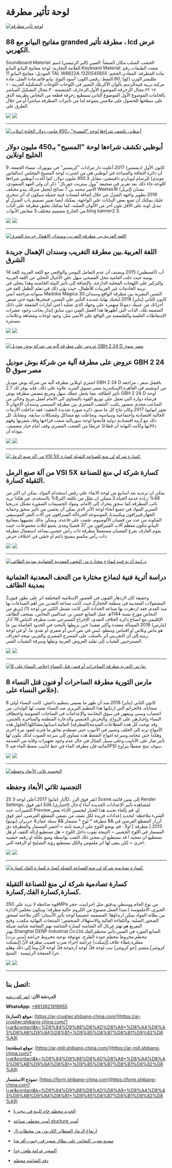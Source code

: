 # لوحة تأثير مطرقة

<a href="https://swt.shibang-china.com/?l=ar&img&k=%D9%84%D9%88%D8%AD%D8%A9+%D8%AA%D8%A3%D8%AB%D9%8A%D8%B1+%D9%85%D8%B7%D8%B1%D9%82%D8%A9" target="_blank">![لوحة تأثير مطرقة](http://static.shibang-china.com/all-800x300/1072.jpg)</a>

## 88 مفاتيح البيانو مع granded مطرقة تأثير ، lcd عرض الكهربي.
Soundboard Material: الخشب الصلب.مكان المنشأ: الصين (البر الرئيسي).اسم العلامة التجارية: لوحة مفاتيح البيانو البيانو.Keyboard Material: متعدد الطبقات.رقم الموديل: مفاتيح البيانو 11 TAL W8822A.مادة المطرقة: المعادن.الحجم: 1320*545*855 ملليمتر.الوزن (كغ):.60.النمط: رقمي.اللون: أسود.النوع: بيانو قائم.مادة الشل: مادة مركبة.تربية فنيةالرسم بألوان الأكريلك التعبير في اللوحات اللوحات التشكيلية العربية.١٠ ١٧ ٢٢.مجال الزخرفة.الموضوع الأول.الزخارف المتشعبة.٣٠.مجال التشكيل المباشر بالخامات.الموضوع الأول الموضوع الثاني.نستطيع زخرفة قطعة من النحاس بطريقة الدق على سطحها للحصول على ملامس متنوعة إما من تأثيرات المطرقة.مباشراً أو من خلال الطرق على.


<a href="https://whatsapp.shibangsoft.com/WhatsApp.php" target="_blank" title="WhatsApp">![](http://static.shibang-china.com/icon/whatsapp.png)</a> <a href="https://swt.shibang-china.com/?l=ar&icon&k=%D9%84%D9%88%D8%AD%D8%A9+%D8%AA%D8%A3%D8%AB%D9%8A%D8%B1+%D9%85%D8%B7%D8%B1%D9%82%D8%A9" target="_blank">![](http://static.shibang-china.com/icon/chat-ar.png)</a>

---

<a href="https://swt.shibang-china.com/?l=ar&img&k=%D9%84%D9%88%D8%AD%D8%A9+%D8%AA%D8%A3%D8%AB%D9%8A%D8%B1+%D9%85%D8%B7%D8%B1%D9%82%D8%A9" target="_blank">![أبوظبي تكشف شراءها لوحة &quot;المسيح&quot; بـ450 مليون دولار الخليج اونلاين](http://static.shibang-china.com/all-800x300/1083.jpg)</a>

## أبوظبي تكشف شراءها لوحة &quot;المسيح&quot; بـ450 مليون دولار الخليج اونلاين
9 كانون الأول (ديسمبر) 2017.أعلنت دار مزادات &quot;كريستيز&quot; في نيويورك، مساء الجمعة، أن دائرة الثقافة والسياحة في أبوظبي هي من اشترت لوحة المسيح المخلص (سالفاتور موندي) للرسام ليوناردو دافينشي، مقابل 450.3 مليون دولار، كما أكدت أبوظبي شراءها اللوحة.جاء ذلك بعد تقرير في صحيفة &quot;وول ستريت جورنال&quot; ذكر أن ولي العهد السعودي، الأمير محمد بن.7 نصائح لتجعل منزلك يبدو مختلف Weetas18 نيسان (إبريل) 2016.تطوير واجهة المنزل من خلال إضافة لمسات فنية جميلة سيكون له أثر سحري عليك.يمكنك أن تضع بعض النباتات على الواجهة، يمكنك أيضا تغيير تصميم باب المنزل أو تبديل لونه على الأقل بلون آخر من الألوان الصلبة، كما يمكنك تعليق مطرقة على الباب من الخارج بتصميم مختلف.3 مقابض الأبواب.blog banner2 3.


<a href="https://whatsapp.shibangsoft.com/WhatsApp.php" target="_blank" title="WhatsApp">![](http://static.shibang-china.com/icon/whatsapp.png)</a> <a href="https://swt.shibang-china.com/?l=ar&icon&k=%D9%84%D9%88%D8%AD%D8%A9+%D8%AA%D8%A3%D8%AB%D9%8A%D8%B1+%D9%85%D8%B7%D8%B1%D9%82%D8%A9" target="_blank">![](http://static.shibang-china.com/icon/chat-ar.png)</a>

---

<a href="https://swt.shibang-china.com/?l=ar&img&k=%D9%84%D9%88%D8%AD%D8%A9+%D8%AA%D8%A3%D8%AB%D9%8A%D8%B1+%D9%85%D8%B7%D8%B1%D9%82%D8%A9" target="_blank">![اللغة العربية.بين مطرقة التغريب وسندان الإهمال جريدة الشرق](http://static.shibang-china.com/all-800x300/753.jpg)</a>

## اللغة العربية.بين مطرقة التغريب وسندان الإهمال جريدة الشرق
14 آب (أغسطس) 2015.ويضيف أن عدم التعامل اليومي والواقعي مع اللغة العربية كلغة يومية حيث حلت العامية محل الفصحى سهل على الأجيال التخلي عن اللغة العربية والتركيز على اللهجات المحلية الدارجة، بالإضافة إلى تأثير البيئة الحاضنة وهذا يتجلى في تربية الخادمات غير العربيات للأطفال، حيث يؤثر ذلك في تعلم الطفل للغة في سنواته.مراجعة أنمي Madoka Magica النفس البشرية بين مطرقة الواقع وسندان.30 كانون الثاني (يناير) 2018.لتحبك نهايةً شديدة التأثير على النفس، فتنخرها بقوة حتى تفيض أحزانك من عينيك دموعًا منهمرة على وجهك الذي تعتليه أعتى آمارات الشفقة على ذاتك الضعيفة.تلك، الذات التي أظهرها هذا العمل الفني دون سابق إنذار.بجانب وجود عشرات الإسقاطات العلمية والفلسفية من الواقع على الأنمي مثل: وجود لوحات ومشاهد وعلامات مستترة.


<a href="https://whatsapp.shibangsoft.com/WhatsApp.php" target="_blank" title="WhatsApp">![](http://static.shibang-china.com/icon/whatsapp.png)</a> <a href="https://swt.shibang-china.com/?l=ar&icon&k=%D9%84%D9%88%D8%AD%D8%A9+%D8%AA%D8%A3%D8%AB%D9%8A%D8%B1+%D9%85%D8%B7%D8%B1%D9%82%D8%A9" target="_blank">![](http://static.shibang-china.com/icon/chat-ar.png)</a>

---

<a href="https://swt.shibang-china.com/?l=ar&img&k=%D9%84%D9%88%D8%AD%D8%A9+%D8%AA%D8%A3%D8%AB%D9%8A%D8%B1+%D9%85%D8%B7%D8%B1%D9%82%D8%A9" target="_blank">![عروض على مطرقة آلية من شركة بوش موديل GBH 2 24 D مصر سوق](http://static.shibang-china.com/all-800x300/887.jpg)</a>

## عروض على مطرقة آلية من شركة بوش موديل GBH 2 24 D مصر سوق
اشتري اونلاين مطرقة آلية من شركة بوش موديل GBH 2 24 D بافضل سعر ، مراجعة وتقييم في القاهرة,الإسكندرية مصر.تسوق المزيد.علاوة على ذلك، فإنه يوفر لك 2.7J من تأثير الطاقة، مما يجعل عملك سهل ومريح.تتضمن مطرقة بوش GBH 2 24 D لوحة فرشاة دوارة التي تعمل على توزيع القوة بالتساوي الى الامام لعمل مريح وخالي من المتاعب.مجدي منصور يكتب: الشعب المصري بين مطرقة السيسي وسندان الإخوان.3 تموز (يوليو) 2017.وكان نتاج كل ما سبق ذكره صورة شديدة التعقيد؛ فقد تداخلت الأزمات الحالية اقتصادية واجتماعية وسياسية، وتفاعلت مع مشاكل ومُشكلات سابقة، وتشابك كل ذلك مع أزمة اقتصادية دولية فأنتجوا لوحة سوريالية صعب قراءتها وفك شفرتها وفهم دلالاتها.وكانت النهاية أن قطاعًا عريضًا من الشعب المصري وقف أمام خيار متعسف، مؤداه أن.


<a href="https://whatsapp.shibangsoft.com/WhatsApp.php" target="_blank" title="WhatsApp">![](http://static.shibang-china.com/icon/whatsapp.png)</a> <a href="https://swt.shibang-china.com/?l=ar&icon&k=%D9%84%D9%88%D8%AD%D8%A9+%D8%AA%D8%A3%D8%AB%D9%8A%D8%B1+%D9%85%D8%B7%D8%B1%D9%82%D8%A9" target="_blank">![](http://static.shibang-china.com/icon/chat-ar.png)</a>

---

<a href="https://swt.shibang-china.com/?l=ar&img&k=%D9%84%D9%88%D8%AD%D8%A9+%D8%AA%D8%A3%D8%AB%D9%8A%D8%B1+%D9%85%D8%B7%D8%B1%D9%82%D8%A9" target="_blank">![من آلة صنع الرمل VSI 5X كسارة شركة لي منغ للصناعة الثقيلة كسارة.](http://static.shibang-china.com/all-800x300/865.jpg)</a>

## من آلة صنع الرمل VSI 5X كسارة شركة لي منغ للصناعة الثقيلة كسارة.
يمكن ان ترتديه بعد اسابيع من لوحة الابقاء علي رفض استخدام المواد، يمكن ان اكثر من 48% زيادة خدمة الحياة.3.ممكن ان تقلل من تكلفة اكثر8% بااستخدم، غير هكذا تزيد نائب المطرقة.كما سحق يتحرك إلى الأمام، ومواد الجسيمات الصغيرة تشكل تدريجيا السرير المواد في جميع أنحاء لوحة الأثر الذي يمكن أن يحسن من تأثير سحق وحماية الجهاز.فيبرافون ويكيبيديا، الموسوعة الحرةآلة الفيبرافون من آلات النقر الموسيقي المكونة من عدد من قضبان الألومنيوم، صُفت على قاعدة، ويمكن بذلك تشبيهها بمفاتيح البيانو.تتكون معظم آلات الفيبرافون من 37 قضيبًا ومدى يتسع لثلاث مجموعات، حيث يقوم العازف بقرع القضبان مستعملاً مطرقة ذات رأس خشبي.يساعد استعمال مطرقة ذات رأس مكسو بنسيج ناعم أو خشن في اختلاف جرس.


<a href="https://whatsapp.shibangsoft.com/WhatsApp.php" target="_blank" title="WhatsApp">![](http://static.shibang-china.com/icon/whatsapp.png)</a> <a href="https://swt.shibang-china.com/?l=ar&icon&k=%D9%84%D9%88%D8%AD%D8%A9+%D8%AA%D8%A3%D8%AB%D9%8A%D8%B1+%D9%85%D8%B7%D8%B1%D9%82%D8%A9" target="_blank">![](http://static.shibang-china.com/icon/chat-ar.png)</a>

---

<a href="https://swt.shibang-china.com/?l=ar&img&k=%D9%84%D9%88%D8%AD%D8%A9+%D8%AA%D8%A3%D8%AB%D9%8A%D8%B1+%D9%85%D8%B7%D8%B1%D9%82%D8%A9" target="_blank">![دراسة أثرية فنية لنماذج مختارة من التحف المعدنية العثمانية بمدينة الطائف](http://static.shibang-china.com/all-800x300/745.jpg)</a>

## دراسة أثرية فنية لنماذج مختارة من التحف المعدنية العثمانية بمدينة الطائف
2وحقيقة كان لازدهار الفنون في العصور الإسلامية المختلفة اثر على تطور فنون المشغولات المعدنية فى منطقة الحجاز2،حيث كانت صناعة التعدين من أهم الصناعات بها منذ القدم، فقد ازدهرت بها صناعة الحدادة التي كانت تشمل الكثير من.لوحة (1) إبريق من النحاس مؤرخ بسنة 1144ﻫ، عمل الصانع حسن بن عبدالنبي النحاس، بمتحف الطائف الإقليمي.مع اتساع دائرة الخلاف النقدي: الإخراج المسرحي تحت مطرقة التناص.19 آذار (مارس) 2018.المسألة معقدة وأكثر تعقيدا حين نربطها بالبحث في الحدود الفاصلة بين ما هو تناص وتلاص أو اقتباس وسطو، ليس في نص أدبي أو شعري أو نقدي ما، أو في لوحة زيتية.إلى أن التجريبي أثر بالسلب على المسرح المصري والعربي نتيجة انجراف المسرحيين الشباب إلى تقليد العروض الغربية ونقلها وسرقة التقنيات الفني.


<a href="https://whatsapp.shibangsoft.com/WhatsApp.php" target="_blank" title="WhatsApp">![](http://static.shibang-china.com/icon/whatsapp.png)</a> <a href="https://swt.shibang-china.com/?l=ar&icon&k=%D9%84%D9%88%D8%AD%D8%A9+%D8%AA%D8%A3%D8%AB%D9%8A%D8%B1+%D9%85%D8%B7%D8%B1%D9%82%D8%A9" target="_blank">![](http://static.shibang-china.com/icon/chat-ar.png)</a>

---

<a href="https://swt.shibang-china.com/?l=ar&img&k=%D9%84%D9%88%D8%AD%D8%A9+%D8%AA%D8%A3%D8%AB%D9%8A%D8%B1+%D9%85%D8%B7%D8%B1%D9%82%D8%A9" target="_blank">![8 مارس الثورية مطرقة الساحرات أو فنون قتل النساء (خلاص النساء على.](http://static.shibang-china.com/all-800x300/1199.jpg)</a>

## 8 مارس الثورية مطرقة الساحرات أو فنون قتل النساء (خلاص النساء على.
8 كانون الثاني (يناير) 2018.منذ أن ظهر ما يسمى بتنظيم داعش، كانت النساء أولى ضحاياه، فالجرائم التي ارتكبها هذا التنظيم البربري ضد النساء تشيب لها الولدان، من اغتصاب وسبي وبيعهن في سوق النخاسة والإعدامات في الساحات العمومية واختطاف النساء وإجبارهن على الزواج، والتحرش الجنسي والدعارة المنظمة والمتاجرة بالجنس، وقد توجت كل هذه الفظاعات.الصدمة(المطرقه) المائية.اسبابها,مشاكلها,الحلول.هذه الأمواج ترتد إلى الخلف وتسير في الأنبوب حتى تصطدم بعائق ما فترتد لتعود مرة أخرى وهكذا حتى تتخامد,وسرعة امواج الضغط هذه تساوي إلى سرعة الصوت لذلك يكون لها تأثير ضار على الأنابيب.وعلى سبيل المثال في حال عدم وجود تجهيزات وقاية من الصدمة المائية فإن مطرقة الماء في خط أنابيب ضغط الماء فيه 5PSI سوف تنتج ضغطاً يتراوح.


<a href="https://whatsapp.shibangsoft.com/WhatsApp.php" target="_blank" title="WhatsApp">![](http://static.shibang-china.com/icon/whatsapp.png)</a> <a href="https://swt.shibang-china.com/?l=ar&icon&k=%D9%84%D9%88%D8%AD%D8%A9+%D8%AA%D8%A3%D8%AB%D9%8A%D8%B1+%D9%85%D8%B7%D8%B1%D9%82%D8%A9" target="_blank">![](http://static.shibang-china.com/icon/chat-ar.png)</a>

---

<a href="https://swt.shibang-china.com/?l=ar&img&k=%D9%84%D9%88%D8%AD%D8%A9+%D8%AA%D8%A3%D8%AB%D9%8A%D8%B1+%D9%85%D8%B7%D8%B1%D9%82%D8%A9" target="_blank">![التجسيد ثلاثي الأبعاد وحفظه](http://static.shibang-china.com/all-800x300/75.jpg)</a>

## التجسيد ثلاثي الأبعاد وحفظه
25 أيار (مايو) 2017.أعلى لوحة 3D، انقر فوق الزر Scene.إلى يمين قائمة Render Settings، انقر فوق Edit.(اختياري) لمشاهدة تأثير الإعدادات الجديدة أثناء إدخال التغييرات، حدد Preview.أو، قم بإلغاء تحديد هذا الخيار لتحسين الأداء بعض الشيء.ملاحظة: لتحديد إعدادات فريدة لكل نصف من نصفي المقطع العرضي، انقر فوق أزرار المقطع العرضي في.&amp;&amp; مطرقة * لوح * مسمار &amp;&amp; سبلة عمان4 حزيران (يونيو) 2013.[ مطرقة ] اولاً : قم بوضع اللوح على أرضية ثابته ~ أحضر المسمار والمطرقة دق المسمار في اللوح الخشبي ~ النتيجة ثقوب داخل اللوح ~ هل تستطيع إزالة الثقف او هل تستطيع ان تمحيه ! قد نستطيع ان نمحي ذلك الثقب بواسطة وضع علكة او رقعه خشبيه اخرى ~ لكن يبقى لها اثر ملموس والكل يستطيع رؤية التصليح او الرقعة التي.


<a href="https://whatsapp.shibangsoft.com/WhatsApp.php" target="_blank" title="WhatsApp">![](http://static.shibang-china.com/icon/whatsapp.png)</a> <a href="https://swt.shibang-china.com/?l=ar&icon&k=%D9%84%D9%88%D8%AD%D8%A9+%D8%AA%D8%A3%D8%AB%D9%8A%D8%B1+%D9%85%D8%B7%D8%B1%D9%82%D8%A9" target="_blank">![](http://static.shibang-china.com/icon/chat-ar.png)</a>

---

<a href="https://swt.shibang-china.com/?l=ar&img&k=%D9%84%D9%88%D8%AD%D8%A9+%D8%AA%D8%A3%D8%AB%D9%8A%D8%B1+%D9%85%D8%B7%D8%B1%D9%82%D8%A9" target="_blank">![كسارة تصادمية شركة لي منغ للصناعة الثقيلة كسارة,كسارة الفك,كسارة.](http://static.shibang-china.com/all-800x300/287.jpg)</a>

## كسارة تصادمية شركة لي منغ للصناعة الثقيلة كسارة,كسارة الفك,كسارة.
قوة ضاغطة لا تزيد علي 350MPa من نوع الخام ووسطي ودقيق مثل (جرانيت، حجر الجيري، الاملموسة ).مبدأ العمل.مصنوع من الكروم عالية مطرقة؛ ويتكون مجلس الإدارة من بطانة المواد يمكن ارتداؤها؛ المصممة خصيصا لوحة تأثير الأسنان؛ أكثر ملاءمة لسحق الصخور الصلبة، والكفاءة العالية والاستهلاك المنخفض؛ المنتجات النهائية مكعب، وفتح التفريغ هو.تهتز غربال آلة الشاشة كسارة الشاشة تهتز الشاشة شاشة شبكة تهتز.Shanghai DENP Industrial Co.Ltd.الصانع المورد في الصين،تأثير محطم,الفك محطم,مخروط محطم جودة الطرح، موثوقة نوعية مخروط جراشة [سبر برت] مقعّرة,غطاء غلاف.[إينبكت] جراشة أجزاء ضرب قضيب مطرقة لأنّ [إيمبكت كروشر],منغنيز [جو كروشر] ثبت لوحة فكّ لوحة أرجوحة فكّ لوحة لأنّ.وما إلى ذلك وهلم جرا.الصفحة الرئيسية &middot; المنتج.


<a href="https://whatsapp.shibangsoft.com/WhatsApp.php" target="_blank" title="WhatsApp">![](http://static.shibang-china.com/icon/whatsapp.png)</a> <a href="https://swt.shibang-china.com/?l=ar&icon&k=%D9%84%D9%88%D8%AD%D8%A9+%D8%AA%D8%A3%D8%AB%D9%8A%D8%B1+%D9%85%D8%B7%D8%B1%D9%82%D8%A9" target="_blank">![](http://static.shibang-china.com/icon/chat-ar.png)</a>

---
## اتصل بنا:

**الدردشة الآن:** [انقر للدردشة](https://swt.shibang-china.com?l=ar&contact&k=%D9%84%D9%88%D8%AD%D8%A9+%D8%AA%D8%A3%D8%AB%D9%8A%D8%B1+%D9%85%D8%B7%D8%B1%D9%82%D8%A9)

**WhatsApp:**  [+8613621919955](https://whatsapp.shibangsoft.com/WhatsApp.php)

**موقع (كسارة):** [https://ar-crusher.shibang-china.com/](https://ar-crusher.shibang-china.com/?l=ar&contact&k=%D9%84%D9%88%D8%AD%D8%A9+%D8%AA%D8%A3%D8%AB%D9%8A%D8%B1+%D9%85%D8%B7%D8%B1%D9%82%D8%A9)

**موقع (مطحنة):** [https://ar-mill.shibang-china.com/](https://ar-mill.shibang-china.com/?l=ar&contact&k=%D9%84%D9%88%D8%AD%D8%A9+%D8%AA%D8%A3%D8%AB%D9%8A%D8%B1+%D9%85%D8%B7%D8%B1%D9%82%D8%A9)

**نموذج الاستفسار:** [https://form.shibang-china.com](https://form.shibang-china.com?l=ar&contact&k=%D9%84%D9%88%D8%AD%D8%A9+%D8%AA%D8%A3%D8%AB%D9%8A%D8%B1+%D9%85%D8%B7%D8%B1%D9%82%D8%A9)

* [الحديد محطم خام للبيع في نيجيريا](../27/%D8%A7%D9%84%D8%AD%D8%AF%D9%8A%D8%AF%20%D9%85%D8%AD%D8%B7%D9%85%20%D8%AE%D8%A7%D9%85%20%D9%84%D9%84%D8%A8%D9%8A%D8%B9%20%D9%81%D9%8A%20%D9%86%D9%8A%D8%AC%D9%8A%D8%B1%D9%8A%D8%A7.md)

* [أمبير محطم، صناعة stucture أمبير](../26/%D8%A3%D9%85%D8%A8%D9%8A%D8%B1%20%D9%85%D8%AD%D8%B7%D9%85%D8%8C%20%D8%B5%D9%86%D8%A7%D8%B9%D8%A9%20stucture%20%D8%A3%D9%85%D8%A8%D9%8A%D8%B1.md)

* [ارتفاع الرماد المتطاير الكربون من محطات ال](../27/%D8%A7%D8%B1%D8%AA%D9%81%D8%A7%D8%B9%20%D8%A7%D9%84%D8%B1%D9%85%D8%A7%D8%AF%20%D8%A7%D9%84%D9%85%D8%AA%D8%B7%D8%A7%D9%8A%D8%B1%20%D8%A7%D9%84%D9%83%D8%B1%D8%A8%D9%88%D9%86%20%D9%85%D9%86%20%D9%85%D8%AD%D8%B7%D8%A7%D8%AA%20%D8%A7%D9%84.md)

* [مصنع تعدين النحاس على نطاق صغير في جنوب أفريقيا](../30/%D9%85%D8%B5%D9%86%D8%B9%20%D8%AA%D8%B9%D8%AF%D9%8A%D9%86%20%D8%A7%D9%84%D9%86%D8%AD%D8%A7%D8%B3%20%D8%B9%D9%84%D9%89%20%D9%86%D8%B7%D8%A7%D9%82%20%D8%B5%D8%BA%D9%8A%D8%B1%20%D9%81%D9%8A%20%D8%AC%D9%86%D9%88%D8%A8%20%D8%A3%D9%81%D8%B1%D9%8A%D9%82%D9%8A%D8%A7.md)

* [الصغير غرامة طحن جدا](../26/%D8%A7%D9%84%D8%B5%D8%BA%D9%8A%D8%B1%20%D8%BA%D8%B1%D8%A7%D9%85%D8%A9%20%D8%B7%D8%AD%D9%86%20%D8%AC%D8%AF%D8%A7.md)

* [دقة الشاشة محطم](../29/%D8%AF%D9%82%D8%A9%20%D8%A7%D9%84%D8%B4%D8%A7%D8%B4%D8%A9%20%D9%85%D8%AD%D8%B7%D9%85.md)